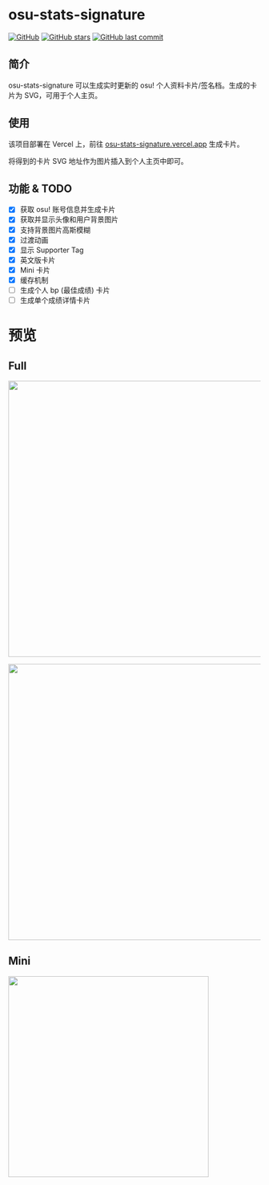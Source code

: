 # osu-stats-signature

[![GitHub](https://img.shields.io/github/license/solstice23/osu-stats-signature?color=blue&style=for-the-badge)](https://github.com/solstice23/osu-stats-signature/blob/master/LICENSE) [![GitHub stars](https://img.shields.io/github/stars/solstice23/osu-stats-signature?color=ff69b4&style=for-the-badge)](https://github.com/solstice23/osu-stats-signature/stargazers) [![GitHub last commit](https://img.shields.io/github/last-commit/solstice23/osu-stats-signature?style=for-the-badge)](https://github.com/solstice23/osu-stats-signature/commits/master)

## 简介

osu-stats-signature 可以生成实时更新的 osu! 个人资料卡片/签名档。生成的卡片为 SVG，可用于个人主页。

## 使用

该项目部署在 Vercel 上，前往 [osu-stats-signature.vercel.app](https://osu-stats-signature.vercel.app) 生成卡片。

将得到的卡片 SVG 地址作为图片插入到个人主页中即可。

## 功能 & TODO

- [x] 获取 osu! 账号信息并生成卡片
- [x] 获取并显示头像和用户背景图片
- [x] 支持背景图片高斯模糊
- [x] 过渡动画
- [x] 显示 Supporter Tag
- [x] 英文版卡片
- [x] Mini 卡片
- [x] 缓存机制
- [ ] 生成个人 bp (最佳成绩) 卡片
- [ ] 生成单个成绩详情卡片

# 预览

## Full

<a href="https://osu.ppy.sh/users/7562902/"><img src="https://osu-sig.vercel.app/card?user=mrekk&mode=std&lang=en&animation=true" width="550" /></a>

<a href="https://osu.ppy.sh/users/21226378/"><img src="https://osu-sig.vercel.app/card?user=solstice23&mode=std&animation=true" width="550" /></a>

## Mini

<a href="https://osu.ppy.sh/users/21226378/"><img src="https://osu-sig.vercel.app/card?user=solstice23&mode=std&blur=6&animation=true&mini=true" width="400" /></a>